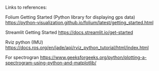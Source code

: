 Links to references:

Folium Getting Started (Python library for displaying gps data)
https://python-visualization.github.io/folium/latest/getting_started.html 

Streamlit Getting Started
https://docs.streamlit.io/get-started 

Rviz python (IMU)
https://docs.ros.org/en/jade/api/rviz_python_tutorial/html/index.html


For spectrogran
https://www.geeksforgeeks.org/python/plotting-a-spectrogram-using-python-and-matplotlib/

